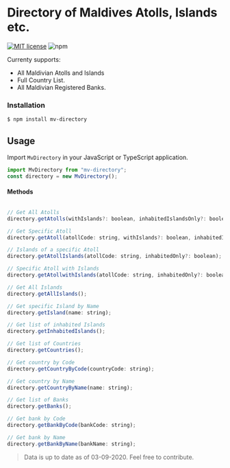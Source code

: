 # Directory of Maldives Atolls, Islands etc.

[![MIT license](https://img.shields.io/badge/License-MIT-blue.svg)](https://lbesson.mit-license.org/) 
![npm](https://img.shields.io/npm/v/mv-directory?style=plastic)

Currenty supports:
- All Maldivian Atolls and Islands
- Full Country List.
- All Maldivian Registered Banks.

### Installation
```sh
$ npm install mv-directory
```
## Usage
Import `MvDirectory` in your JavaScript or TypeScript application.
```javascript
import MvDirectory from "mv-directory";
const directory = new MvDirectory();
```
#### Methods
```javascript

// Get All Atolls
directory.getAtolls(withIslands?: boolean, inhabitedIslandsOnly?: boolean);

// Get Specific Atoll
directory.getAtoll(atollCode: string, withIslands?: boolean, inhabitedIslandsOnly?: boolean);

// Islands of a specific Atoll
directory.getAtollIslands(atollCode: string, inhabitedOnly?: boolean);

// Specific Atoll with Islands
directory.getAtollwithIslands(atollCode: string, inhabitedOnly?: boolean);

// Get All Islands
directory.getAllIslands();

// Get specific Island by Name
directory.getIsland(name: string);

// Get list of inhabited Islands
directory.getInhabitedIslands();

// Get list of Countries
directory.getCountries();

// Get country by Code
directory.getCountryByCode(countryCode: string);

// Get country by Name
directory.getCountryByName(name: string);

// Get list of Banks
directory.getBanks();

// Get bank by Code
directory.getBankByCode(bankCode: string);

// Get bank by Name
directory.getBankByName(bankName: string);

```
> Data is up to date as of 03-09-2020.
> Feel free to contribute.